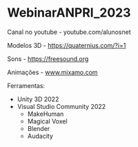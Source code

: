# WebinarANPRI_2023
Canal no youtube - youtube.com/alunosnet


Modelos 3D - https://quaternius.com/?i=1

Sons - https://freesound.org

Animações - www.mixamo.com


Ferramentas:
  - Unity 3D 2022
  - Visual Studio Community 2022
	- MakeHuman
	- Magical Voxel
	- Blender
	- Audacity
